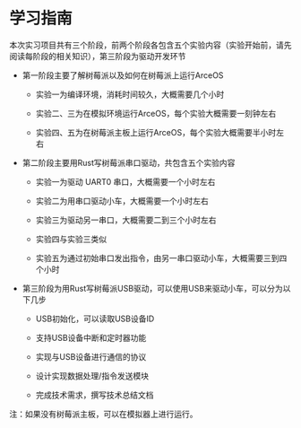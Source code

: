# 学习指南

本次实习项目共有三个阶段，前两个阶段各包含五个实验内容（实验开始前，请先阅读每阶段的相关知识），第三阶段为驱动开发环节

* 第一阶段主要了解树莓派以及如何在树莓派上运行ArceOS
  
  * 实验一为编译环境，消耗时间较久，大概需要几个小时
  
  * 实验二、三为在模拟环境运行ArceOS，每个实验大概需要一刻钟左右
 
  * 实验四、五为在树莓派主板上运行ArceOS，每个实验大概需要半小时左右
* 第二阶段主要用Rust写树莓派串口驱动，共包含五个实验内容

  * 实验一为驱动 UART0 串口，大概需要一个小时左右
    
  * 实验二为用串口驱动小车，大概需要一个小时左右
 
  * 实验三为驱动另一串口，大概需要二到三个小时左右
 
  * 实验四与实验三类似
 
  * 实验五为通过初始串口发出指令，由另一串口驱动小车，大概需要三到四个小时

* 第三阶段为用Rust写树莓派USB驱动，可以使用USB来驱动小车，可以分为以下几步

  *  USB初始化，可以读取USB设备ID
 
  *  支持USB设备中断和定时器功能
 
  *  实现与USB设备进行通信的协议
 
  *  设计实现数据处理/指令发送模块
 
  *  完成技术需求，撰写技术总结文档
 

注：如果没有树莓派主板，可以在模拟器上进行运行。
   
